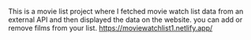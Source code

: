 This is a movie list project where I fetched movie watch list data from an external API and then displayed the data on the website. you can add or remove films from your list.                                                                                                                                       https://moviewatchlist1.netlify.app/      
 
